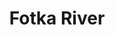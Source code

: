 ---
title: "Fotka River"
title_bn: "ফটকা নদী"
description: "This river out from Chitra river at Kaliganj Upajilla, Jhenaidah that fall again into Chitra at Shalikha Upazilla (Magura) through Magura Sadar.
River length is 35 km. Width is 300 meters. Depth is 5.5 meters. Catchment size is 150 sq. km.
Stream flow continued all year round. No effect of ebb and tide."
---